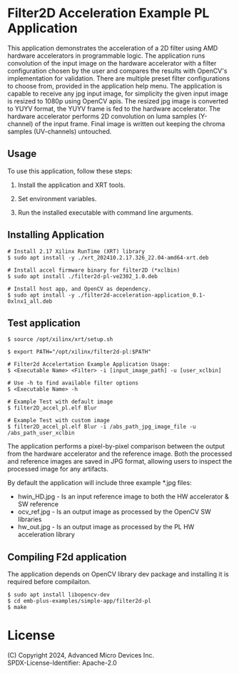 Filter2D Acceleration Example PL Application
=========================================

This application demonstrates the acceleration of a 2D filter using AMD hardware
accelerators in programmable logic. The application runs convolution of the input image on
the hardware accelerator with a filter configuration chosen by the user and compares the
results with OpenCV's implementation for validation. There are multiple preset filter
configurations to choose from, provided in the application help menu. The application is
capable to receive any jpg input image, for simplicity the given input image is resized to
1080p using OpenCV apis. The resized jpg image is converted to YUYV format, the YUYV frame
is fed to the hardware accelerator. The hardware accelerator performs 2D convolution on
luma samples (Y-channel) of the input frame. Final image is written out keeping the chroma
samples (UV-channels) untouched.

Usage
-----

To use this application, follow these steps:

1. Install the application and XRT tools.

2. Set environment variables.

2. Run the installed executable with command line arguments.


Installing Application
-------------

```
# Install 2.17 Xilinx RunTime (XRT) library
$ sudo apt install -y ./xrt_202410.2.17.326_22.04-amd64-xrt.deb

# Install accel firmware binary for filter2D (*xclbin)
$ sudo apt install ./filter2d-pl-ve2302_1.0.deb

# Install host app, and OpenCV as dependency.
$ sudo apt install -y ./filter2d-acceleration-application_0.1-0xlnx1_all.deb

```


Test application
----------------
```
$ source /opt/xilinx/xrt/setup.sh

$ export PATH="/opt/xilinx/filter2d-pl:$PATH"

# Filter2d Accelertation Example Application Usage:
$ <Executable Name> <Filter> -i [input_image_path] -u [user_xclbin]

# Use -h to find available filter options
$ <Executable Name> -h

# Example Test with default image
$ filter2D_accel_pl.elf Blur

# Example Test with custom image
$ filter2D_accel_pl.elf Blur -i /abs_path_jpg_image_file -u /abs_path_user_xclbin
```

The application performs a pixel-by-pixel comparison between the output from the
hardware accelerator and the reference image. Both the processed and reference
images are saved in JPG format, allowing users to inspect the processed image
for any artifacts.

By default the application will include three example *.jpg files:
* hwin_HD.jpg - Is an input reference image to both the HW accelerator & SW reference
* ocv_ref.jpg - Is an output image as processed by the OpenCV SW libraries
* hw_out.jpg - Is an output image as processed by the PL HW acceleration library

Compiling F2d application
-------------------------

The application depends on OpenCV library dev package and installing it is required before compilaiton.

```
$ sudo apt install libopencv-dev
$ cd emb-plus-examples/simple-app/filter2d-pl
$ make
```

# License
(C) Copyright 2024, Advanced Micro Devices Inc.\
SPDX-License-Identifier: Apache-2.0
